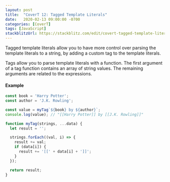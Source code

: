 ```yaml
---
layout: post
title:  "CoverT 12: Tagged Template Literals"
date:   2020-02-13 09:00:00 -0700
categories: [CoverT]
tags: [JavaScript]
stackblitzUrl: https://stackblitz.com/edit/covert-tagged-template-literals?file=index.js
---
```


Tagged template literals allow you to have more control over parsing the template literals to a string, by adding a custom tag to the template literals. 

Tags allow you to parse template literals with a function. The first argument of a tag function contains an array of string values. The remaining arguments are related to the expressions.

#### Example

```javascript
const book = 'Harry Potter';
const author = 'J.K. Rowling';

const value = myTag`${book} by ${author}`;
console.log(value); // "[[Harry Potter]] by [[J.K. Rowling]]"

function myTag(strings, ...data) {
  let result = '';

  strings.forEach((val, i) => {
    result += val;
    if (data[i]) {
      result += '[[' + data[i] + ']]';
    }
  });

  return result;
}

```
